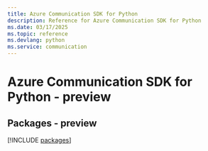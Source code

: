 ```yaml
---
title: Azure Communication SDK for Python
description: Reference for Azure Communication SDK for Python
ms.date: 03/17/2025
ms.topic: reference
ms.devlang: python
ms.service: communication
---
```

# Azure Communication SDK for Python - preview
## Packages - preview
[!INCLUDE [packages](communication-index.md)]